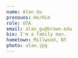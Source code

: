 ```yaml
---
name: Alan Gu
pronouns: He/Him
role: UTA 
email: alan_gu@brown.edu
bio: I'm a family man.
hometown: Millwood, NY
photo: alan.jpg
---
```


